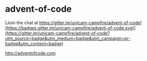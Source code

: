 # advent-of-code

[Join the chat at https://gitter.im/unicam-campfire/advent-of-code](https://badges.gitter.im/unicam-campfire/advent-of-code.svg)](https://gitter.im/unicam-campfire/advent-of-code?utm_source=badge&utm_medium=badge&utm_campaign=pr-badge&utm_content=badge)

http://adventofcode.com

